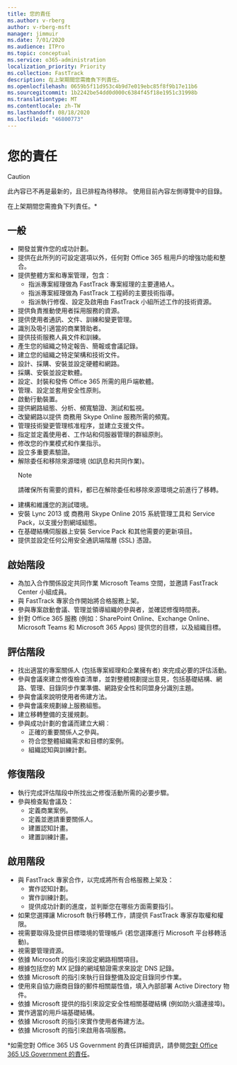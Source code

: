 ```yaml
---
title: 您的責任
ms.author: v-rberg
author: v-rberg-msft
manager: jimmuir
ms.date: 7/01/2020
ms.audience: ITPro
ms.topic: conceptual
ms.service: o365-administration
localization_priority: Priority
ms.collection: FastTrack
description: 在上架期間您需擔負下列責任。
ms.openlocfilehash: 0659b5f11d953c4b9d7e019ebc85f8f9b17e11b6
ms.sourcegitcommit: 1b2242be54dd0d000c6384f45f18e1951c31998b
ms.translationtype: MT
ms.contentlocale: zh-TW
ms.lasthandoff: 08/18/2020
ms.locfileid: "46800773"
---
```

# <a name="your-responsibilities"></a>您的責任

> [!CAUTION]
> 此內容已不再是最新的，且已排程為待移除。 使用目前內容左側導覽中的目錄。

在上架期間您需擔負下列責任。\*
  
## <a name="general"></a>一般

- 開發並實作您的成功計劃。
- 提供在此所列的可設定選項以外，任何對 Office 365 租用戶的增強功能和整合。  
- 提供整體方案和專案管理，包含： 
  - 指派專案經理做為 FastTrack 專案經理的主要連絡人。
  - 指派專案經理做為 FastTrack 工程師的主要技術指導。
  - 指派執行修復、設定及啟用由 FastTrack 小組所述工作的技術資源。 
- 提供負責推動使用者採用服務的資源。 
- 提供使用者通訊、文件、訓練和變更管理。
- 識別及吸引適當的商業贊助者。  
- 提供技術服務人員文件和訓練。  
- 產生您的組織之特定報告、簡報或會議記錄。 
- 建立您的組織之特定架構和技術文件。   
- 設計、採購、安裝並設定硬體和網路。   
- 採購、安裝並設定軟體。  
- 設定、封裝和發佈 Office 365 所需的用戶端軟體。  
- 管理、設定並套用安全性原則。
- 啟動行動裝置。
- 提供網路組態、分析、頻寬驗證、測試和監視。 
- 改變網路以提供 商務用 Skype Online 服務所需的頻寬。 
- 管理技術變更管理核准程序，並建立支援文件。  
- 指定並定義使用者、工作站和伺服器管理的群組原則。 
- 修改您的作業模式和作業指示。 
- 設立多重要素驗證。  
- 解除委任和移除來源環境 (如訊息和共同作業)。 
    > [!NOTE]
    > 請確保所有需要的資料，都已在解除委任和移除來源環境之前進行了移轉。 
- 建構和維護您的測試環境。  
- 安裝 Lync 2013 或 商務用 Skype Online 2015 系統管理工具和 Service Pack，以支援分割網域組態。
- 在基礎結構伺服器上安裝 Service Pack 和其他需要的更新項目。 
- 提供並設定任何公用安全通訊端階層 (SSL) 憑證。 
    
## <a name="initiate-phase"></a>啟始階段

- 為加入合作關係設定共同作業 Microsoft Teams 空間，並邀請 FastTrack Center 小組成員。   
- 與 FastTrack 專家合作開始將合格服務上架。    
- 參與專案啟動會議、管理並領導組織的參與者，並確認修復時間表。   
- 針對 Office 365 服務 (例如：SharePoint Online、Exchange Online、Microsoft Teams 和 Microsoft 365 Apps) 提供您的目標，以及組織目標。
    
## <a name="assess-phase"></a>評估階段

- 找出適當的專案關係人 (包括專案經理和企業擁有者) 來完成必要的評估活動。    
- 參與會議來建立修復檢查清單，並對整體規劃提出意見，包括基礎結構、網路、管理、目錄同步作業準備、網路安全性和同盟身分識別主題。   
- 參與會議來說明使用者佈建方法。  
- 參與會議來規劃線上服務組態。    
- 建立移轉整備的支援規劃。 
- 參與成功計劃的會議而建立大綱︰   
  - 正確的重要關係人之參與。  
  - 符合您整體組織需求和目標的案例。
  - 組織認知與訓練計劃。
    
## <a name="remediate-phase"></a>修復階段

- 執行完成評估階段中所找出之修復活動所需的必要步驟。 
- 參與檢查點會議及： 
  - 定義商業案例。   
  - 定義並邀請重要關係人。
  - 建置認知計畫。 
  - 建置訓練計畫。
    
## <a name="enable-phase"></a>啟用階段

- 與 FastTrack 專家合作，以完成將所有合格服務上架及：  
  - 實作認知計劃。  
  - 實作訓練計劃。 
  - 提供成功計劃的進度，並判斷您在哪些方面需要指引。
- 如果您選擇讓 Microsoft 執行移轉工作，請提供 FastTrack 專家存取權和權限。  
- 視需要取得及提供目標環境的管理帳戶 (若您選擇進行 Microsoft 平台移轉活動)。   
- 視需要管理資源。   
- 依據 Microsoft 的指引來設定網路相關項目。  
- 根據包括您的 MX 記錄的網域驗證需求來設定 DNS 記錄。   
- 依據 Microsoft 的指引來執行目錄整備及設定目錄同步作業。
- 使用來自協力廠商目錄的郵件相關屬性值，填入內部部署 Active Directory 物件。   
- 依據 Microsoft 提供的指引來設定安全性相關基礎結構 (例如防火牆連接埠)。
- 實作適當的用戶端基礎結構。  
- 依據 Microsoft 的指引來實作使用者佈建方法。  
- 依據 Microsoft 的指引來啟用各項服務。  
    
\*如需您對 Office 365 US Government 的責任詳細資訊，請參閱[您對 Office 365 US Government 的責任](US-Gov-appendix-your-responsibilities.md)。
  